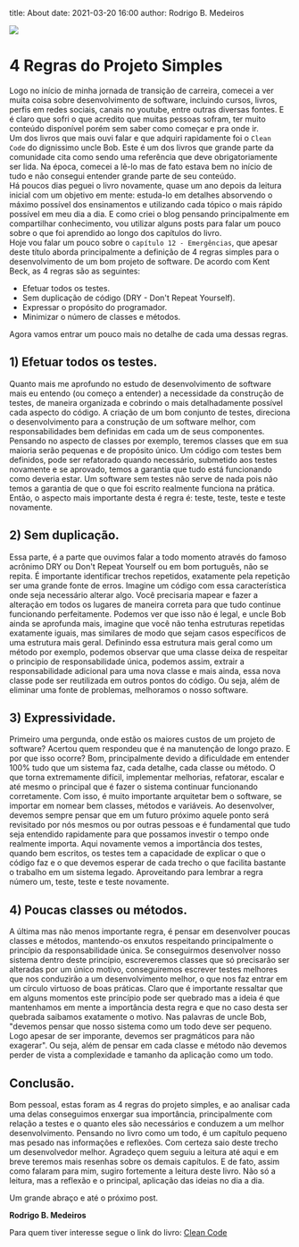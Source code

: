 title: About
date: 2021-03-20 16:00
author: Rodrigo B. Medeiros

![][main_image]



# 4 Regras do Projeto Simples
  
  
Logo no início de minha jornada de transição de carreira, comecei a ver muita coisa sobre desenvolvimento de software, incluindo cursos, livros, perfis em redes sociais, canais no youtube, entre outras diversas fontes. E é claro que sofri o que acredito que muitas pessoas sofram, ter muito conteúdo disponível porém sem saber como começar e pra onde ir.\
Um dos livros que mais ouvi falar e que adquiri rapidamente foi o `Clean Code` do dignissimo uncle Bob. Este é um dos livros que grande parte da comunidade cita como sendo uma referência que deve obrigatoriamente ser lida. Na época, comecei a lê-lo mas de fato estava bem no início de tudo e não consegui entender grande parte de seu conteúdo.\
Há poucos dias peguei o livro novamente, quase um ano depois da leitura inicial com um objetivo em mente: estuda-lo em detalhes absorvendo o máximo possível dos ensinamentos e utilizando cada tópico o mais rápido possível em meu dia a dia. E como criei o blog pensando principalmente em compartilhar conhecimento, vou utilizar alguns posts para falar um pouco sobre o que foi aprendido ao longo dos capítulos do livro.\
Hoje vou falar um pouco sobre o `capítulo 12 - Emergências`, que apesar deste título aborda principalmente a definição de 4 regras simples para o desenvolvimento de um bom projeto de software. De acordo com Kent Beck, as 4 regras são as seguintes:

- Efetuar todos os testes.
- Sem duplicação de código (DRY - Don't Repeat Yourself).
- Expressar o propósito do programador.
- Minimizar o número de classes e métodos.

Agora vamos entrar um pouco mais no detalhe de cada uma dessas regras.

## 1) Efetuar todos os testes.

Quanto mais me aprofundo no estudo de desenvolvimento de software mais eu entendo (ou começo a entender) a necessidade da construção de testes, de maneira organizada e cobrindo o mais detalhadamente possível cada aspecto do código. A criação de um bom conjunto de testes, direciona o desenvolvimento para a construção de um software melhor, com responsabilidades bem definidas em cada um de seus componentes. Pensando no aspecto de classes por exemplo, teremos classes que em sua maioria serão pequenas e de propósito único. Um código com testes bem definidos, pode ser refatorado quando necessário, submetido aos testes novamente e se aprovado, temos a garantia que tudo está funcionando como deveria estar. Um software sem testes não serve de nada pois não temos a garantia de que o que foi escrito realmente funciona na prática. Então, o aspecto mais importante desta é regra é: teste, teste, teste e teste novamente.

## 2) Sem duplicação.

Essa parte, é a parte que ouvimos falar a todo momento através do famoso acrônimo DRY ou Don't Repeat Yourself ou em bom português, não se repita. É importante identificar trechos repetidos, exatamente pela repetição ser uma grande fonte de erros. Imagine um código com essa característica onde seja necessário alterar algo. Você precisaria mapear e fazer a alteração em todos os lugares de maneira correta para que tudo continue funcionando perfeitamente. Podemos ver que isso não é legal, e uncle Bob ainda se aprofunda mais, imagine que você não tenha estruturas repetidas exatamente iguais, mas similares de modo que sejam casos específicos de uma estrutura mais geral. Definindo essa estrutura mais geral como um método por exemplo, podemos observar que uma classe deixa de respeitar o principio de responsabilidade única, podemos assim, extrair a responsabilidade adicional para uma nova classe e mais ainda, essa nova classe pode ser reutilizada em outros pontos do código. Ou seja, além de eliminar uma fonte de problemas, melhoramos o nosso software.

## 3) Expressividade.

Primeiro uma pergunda, onde estão os maiores custos de um projeto de software? Acertou quem respondeu que é na manutenção de longo prazo. E por que isso ocorre? Bom, principalmente devido a dificuldade em entender 100% tudo que um sistema faz, cada detalhe, cada classe ou método. O que torna extremamente difícil, implementar melhorias, refatorar, escalar e até mesmo o principal que é fazer o sistema continuar funcionando corretamente. Com isso, é muito importante arquitetar bem o software, se importar em nomear bem classes, métodos e variáveis. Ao desenvolver, devemos sempre pensar que em um futuro próximo aquele ponto será revisitado por nós mesmos ou por outras pessoas e é fundamental que tudo seja entendido rapidamente para que possamos investir o tempo onde realmente importa. Aqui novamente vemos a importância dos testes, quando bem escritos, os testes tem a capacidade de explicar o que o código faz e o que devemos esperar de cada trecho o que facilita bastante o trabalho em um sistema legado. Aproveitando para lembrar a regra número um, teste, teste e teste novamente. 

## 4) Poucas classes ou métodos.

A última mas não menos importante regra, é pensar em desenvolver poucas classes e métodos, mantendo-os enxutos respeitando principalmente o princípio da responsabilidade única. Se conseguirmos desenvolver nosso sistema dentro deste princípio, escreveremos classes que só precisarão ser alteradas por um único motivo, conseguiremos escrever testes melhores que nos conduzirão a um desenvolvimento melhor, o que nos faz entrar em um círculo virtuoso de boas práticas. Claro que é importante ressaltar que em alguns momentos este princípio pode ser quebrado mas a ideia é que mantenhamos em mente a importância desta regra e que no caso desta ser quebrada saibamos exatamente o motivo. Nas palavras de uncle Bob, "devemos pensar que nosso sistema como um todo deve ser pequeno. Logo apesar de ser imporante, devemos ser pragmáticos para não exagerar". Ou seja, além de pensar em cada classe e método não devemos perder de vista a complexidade e tamanho da aplicação como um todo.

## Conclusão.

Bom pessoal, estas foram as 4 regras do projeto simples, e ao analisar cada uma delas conseguimos enxergar sua importância, principalmente com relação a testes e o quanto eles são necessários e conduzem a um melhor desenvolvimento. Pensando no livro como um todo, é um capítulo pequeno mas pesado nas informações e reflexões. Com certeza saio deste trecho um desenvolvedor melhor. Agradeço quem seguiu a leitura até aqui e em breve teremos mais resenhas sobre os demais capítulos. E de fato, assim como falaram para mim, sugiro fortemente a leitura deste livro. Não só a leitura, mas a reflexão e o principal, aplicação das ideias no dia a dia.

Um grande abraço e até o próximo post.

__Rodrigo B. Medeiros__

Para quem tiver interesse segue o link do livro: 
[Clean Code][url_livro]


[url_livro]:https://www.amazon.com.br/C%C3%B3digo-limpo-Robert-C-Martin/dp/8576082675/ref=sr_1_1?__mk_pt_BR=%C3%85M%C3%85%C5%BD%C3%95%C3%91&dchild=1&keywords=clean+code&qid=1616373729&sr=8-1
[main_image]:images/cleanCode.jpg